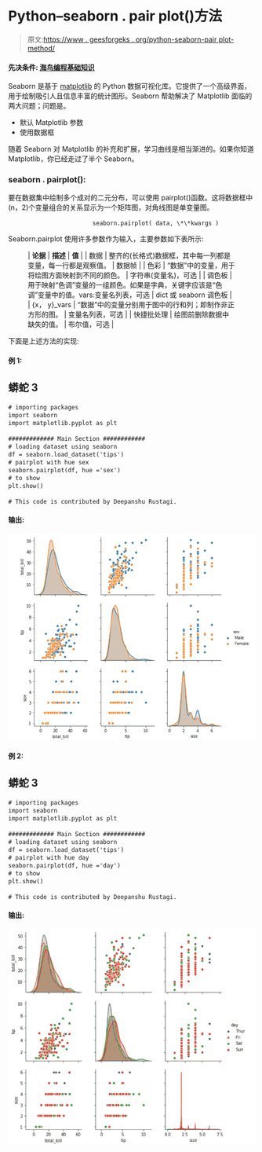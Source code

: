 # Python–seaborn . pair plot()方法

> 原文:[https://www . geesforgeks . org/python-seaborn-pair plot-method/](https://www.geeksforgeeks.org/python-seaborn-pairplot-method/)

#### 先决条件: [<u>海鸟编程基础知识</u>](https://www.geeksforgeeks.org/plotting-graph-using-seaborn-python/)

Seaborn 是基于 [matplotlib](https://www.geeksforgeeks.org/python-introduction-matplotlib/) 的 Python 数据可视化库。它提供了一个高级界面，用于绘制吸引人且信息丰富的统计图形。Seaborn 帮助解决了 Matplotlib 面临的两大问题；问题是。

*   默认 Matplotlib 参数
*   使用数据框

随着 Seaborn 对 Matplotlib 的补充和扩展，学习曲线是相当渐进的。如果你知道 Matplotlib，你已经走过了半个 Seaborn。

### seaborn . pairplot():

要在数据集中绘制多个成对的二元分布，可以使用 pairplot()函数。这将数据框中(n，2)个变量组合的关系显示为一个矩阵图，对角线图是单变量图。

```
                        seaborn.pairplot( data, \*\*kwargs )

```

Seaborn.pairplot 使用许多参数作为输入，主要参数如下表所示:

<figure class="table">

| **论据** | **描述** | **值** |
| 数据 | 整齐的(长格式)数据框，其中每一列都是变量，每一行都是观察值。 | 数据帧 |
| 色彩 | “数据”中的变量，用于将绘图方面映射到不同的颜色。 | 字符串(变量名)，可选 |
| 调色板 | 用于映射“色调”变量的一组颜色。如果是字典，关键字应该是“色调”变量中的值。vars:变量名列表，可选 | dict 或 seaborn 调色板 |
| {x， y}_vars | “数据”中的变量分别用于图中的行和列；即制作非正方形的图。 | 变量名列表，可选 |
| 快捷批处理 | 绘图前删除数据中缺失的值。 | 布尔值，可选 |

</figure>

下面是上述方法的实现:

#### 例 1:

## 蟒蛇 3

```
# importing packages
import seaborn
import matplotlib.pyplot as plt

############# Main Section ############
# loading dataset using seaborn
df = seaborn.load_dataset('tips')
# pairplot with hue sex
seaborn.pairplot(df, hue ='sex')
# to show
plt.show()

# This code is contributed by Deepanshu Rustagi.
```

#### 输出:

![](img/a9a0e24136367619c034a5f63b661ec2.png)

#### 例 2:

## 蟒蛇 3

```
# importing packages
import seaborn
import matplotlib.pyplot as plt

############# Main Section ############
# loading dataset using seaborn
df = seaborn.load_dataset('tips')
# pairplot with hue day
seaborn.pairplot(df, hue ='day')
# to show
plt.show()

# This code is contributed by Deepanshu Rustagi.
```

#### 输出:

![](img/38f946f18b07940d215699e381fbf76b.png)